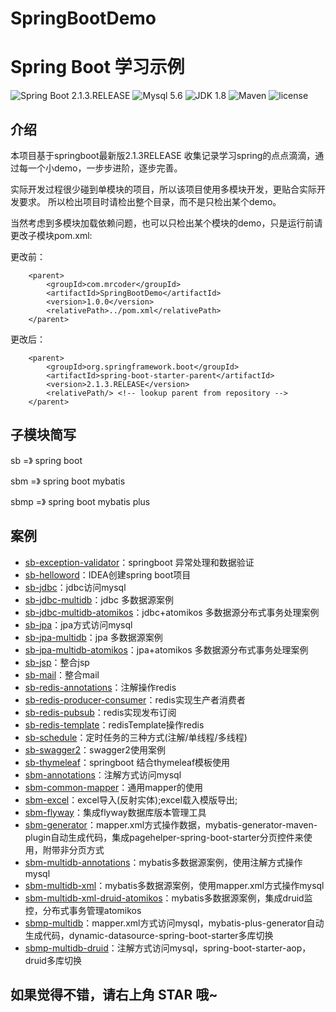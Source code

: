 # SpringBootDemo



    
Spring Boot 学习示例
=========================

![Spring Boot 2.1.3.RELEASE](https://img.shields.io/badge/Spring%20Boot-2.1.3.RELEASE-brightgreen.svg)
![Mysql 5.6](https://img.shields.io/badge/Mysql-5.6-blue.svg)
![JDK 1.8](https://img.shields.io/badge/JDK-1.8-brightgreen.svg)
![Maven](https://img.shields.io/badge/Maven-3.6.0-yellowgreen.svg)
![license](https://img.shields.io/badge/license-MPL--2.0-blue.svg)  


## 介绍   

本项目基于springboot最新版2.1.3RELEASE
收集记录学习spring的点点滴滴，通过每一个小demo，一步步进阶，逐步完善。

实际开发过程很少碰到单模块的项目，所以该项目使用多模块开发，更贴合实际开发要求。
所以检出项目时请检出整个目录，而不是只检出某个demo。

当然考虑到多模块加载依赖问题，也可以只检出某个模块的demo，只是运行前请更改子模块pom.xml:

更改前：
```
    <parent>
        <groupId>com.mrcoder</groupId>
        <artifactId>SpringBootDemo</artifactId>
        <version>1.0.0</version>
        <relativePath>../pom.xml</relativePath>
    </parent>
```

更改后：

```
    <parent>
        <groupId>org.springframework.boot</groupId>
        <artifactId>spring-boot-starter-parent</artifactId>
        <version>2.1.3.RELEASE</version>
        <relativePath/> <!-- lookup parent from repository -->
    </parent>
```
    
## 子模块简写

sb    =》 spring boot

sbm   =》 spring boot mybatis

sbmp  =》 spring boot mybatis plus


## 案例
- [sb-exception-validator](https://github.com/MrCoderStack/SpringBootDemo/tree/master/sb-exception-validator)：springboot 异常处理和数据验证
- [sb-helloword](https://github.com/MrCoderStack/SpringBootDemo/tree/master/sb-helloword)：IDEA创建spring boot项目
- [sb-jdbc](https://github.com/MrCoderStack/SpringBootDemo/tree/master/sb-jdbc)：jdbc访问mysql
- [sb-jdbc-multidb](https://github.com/MrCoderStack/SpringBootDemo/tree/master/sb-jdbc-multidb)：jdbc 多数据源案例
- [sb-jdbc-multidb-atomikos](https://github.com/MrCoderStack/SpringBootDemo/tree/master/sb-jdbc-multidb-atomikos)：jdbc+atomikos 多数据源分布式事务处理案例
- [sb-jpa](https://github.com/MrCoderStack/SpringBootDemo/tree/master/sb-jpa)：jpa方式访问mysql
- [sb-jpa-multidb](https://github.com/MrCoderStack/SpringBootDemo/tree/master/sb-jpa-multidb)：jpa 多数据源案例
- [sb-jpa-multidb-atomikos](https://github.com/MrCoderStack/SpringBootDemo/tree/master/sb-jpa-multidb-atomikos)：jpa+atomikos 多数据源分布式事务处理案例
- [sb-jsp](https://github.com/MrCoderStack/SpringBootDemo/tree/master/sb-jsp)：整合jsp
- [sb-mail](https://github.com/MrCoderStack/SpringBootDemo/tree/master/sb-mail)：整合mail
- [sb-redis-annotations](https://github.com/MrCoderStack/SpringBootDemo/tree/master/sb-redis-annotations)：注解操作redis
- [sb-redis-producer-consumer](https://github.com/MrCoderStack/SpringBootDemo/tree/master/sb-redis-producer-consumer)：redis实现生产者消费者
- [sb-redis-pubsub](https://github.com/MrCoderStack/SpringBootDemo/tree/master/sb-redis-pubsub)：redis实现发布订阅
- [sb-redis-template](https://github.com/MrCoderStack/SpringBootDemo/tree/master/sb-redis-template)：redisTemplate操作redis
- [sb-schedule](https://github.com/MrCoderStack/SpringBootDemo/tree/master/sb-schedule)：定时任务的三种方式(注解/单线程/多线程)
- [sb-swagger2](https://github.com/MrCoderStack/SpringBootDemo/tree/master/sb-swagger2)：swagger2使用案例
- [sb-thymeleaf](https://github.com/MrCoderStack/SpringBootDemo/tree/master/sb-thymeleaf)：springboot 结合thymeleaf模板使用
- [sbm-annotations](https://github.com/MrCoderStack/SpringBootDemo/tree/master/sbm-annotations)：注解方式访问mysql
- [sbm-common-mapper](https://github.com/MrCoderStack/SpringBootDemo/tree/master/sbm-common-mapper)：通用mapper的使用
- [sbm-excel](https://github.com/MrCoderStack/SpringBootDemo/tree/master/sbm-excel)：excel导入(反射实体);excel载入模版导出;
- [sbm-flyway](https://github.com/MrCoderStack/SpringBootDemo/tree/master/sbm-flyway)：集成flyway数据库版本管理工具
- [sbm-generator](https://github.com/MrCoderStack/SpringBootDemo/tree/master/sbm-generator)：mapper.xml方式操作数据，mybatis-generator-maven-plugin自动生成代码，集成pagehelper-spring-boot-starter分页控件来使用，附带非分页方式
- [sbm-multidb-annotations](https://github.com/MrCoderStack/SpringBootDemo/tree/master/sbm-multidb-annotations)：mybatis多数据源案例，使用注解方式操作mysql
- [sbm-multidb-xml](https://github.com/MrCoderStack/SpringBootDemo/tree/master/sbm-multidb-xml)：mybatis多数据源案例，使用mapper.xml方式操作mysql
- [sbm-multidb-xml-druid-atomikos](https://github.com/MrCoderStack/SpringBootDemo/tree/master/sbm-multidb-xml-druid-atomikos)：mybatis多数据源案例，集成druid监控，分布式事务管理atomikos
- [sbmp-multidb](https://github.com/MrCoderStack/SpringBootDemo/tree/master/sbmp-multidb)：mapper.xml方式访问mysql，mybatis-plus-generator自动生成代码，dynamic-datasource-spring-boot-starter多库切换
- [sbmp-multidb-druid](https://github.com/MrCoderStack/SpringBootDemo/tree/master/sbmp-multidb-druid)：注解方式访问mysql，spring-boot-starter-aop，druid多库切换




## 如果觉得不错，请右上角 STAR 哦~



